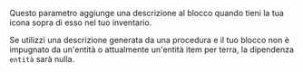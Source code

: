 Questo parametro aggiunge una descrizione al blocco quando tieni la tua icona sopra di esso nel tuo inventario.

Se utilizzi una descrizione generata da una procedura e il tuo blocco non è impugnato da un'entità o attualmente un'entità item per terra, la dipendenza `entità` sarà nulla.